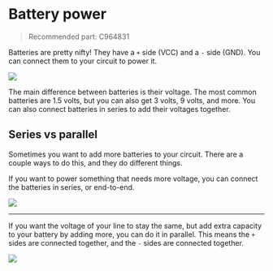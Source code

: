 # Battery power

> Recommended part: C964831

Batteries are pretty nifty! They have a `+` side (VCC) and a `-` side (GND). You can connect them to your circuit to power it.

![](https://cloud-jmhw5bmzq-hack-club-bot.vercel.app/1screenshot_2024-03-01_at_18.32.08.png)

The main difference between batteries is their voltage. The most common batteries are 1.5 volts, but you can also get 3 volts, 9 volts, and more. You can also connect batteries in series to add their voltages together.

## Series vs parallel

Sometimes you want to add more batteries to your circuit. There are a couple ways to do this, and they do different things.

If you want to power something that needs more voltage, you can connect the batteries in series, or end-to-end. 

![](https://cloud-jmhw5bmzq-hack-club-bot.vercel.app/0screenshot_2024-03-01_at_18.32.25.png)

---

If you want the voltage of your line to stay the same, but add extra capacity to your battery by adding more, you can do it in parallel. This means the `+` sides are connected together, and the `-` sides are connected together.

![](https://cloud-jmhw5bmzq-hack-club-bot.vercel.app/3screenshot_2024-03-01_at_18.31.21.png)